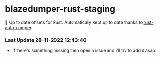 # blazedumper-rust-staging

🚀 Up to date offsets for Rust. Automatically kept up to date thanks to [rust-auto-dumper](https://github.com/Akandesh/rust-auto-dumper).


### Last Update 28-11-2022 12:43:40
- If there's something missing then open a issue and i'll try to add it asap.